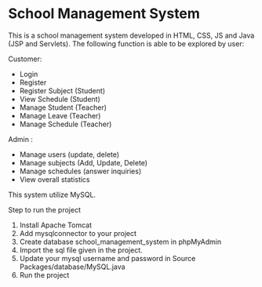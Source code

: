 # School Management System

This is a school management system developed in HTML, CSS, JS and Java (JSP and Servlets). The following function is able to be explored by user:

Customer:

- Login
- Register
- Register Subject (Student)
- View Schedule (Student)
- Manage Student (Teacher)
- Manage Leave (Teacher)
- Manage Schedule (Teacher)

Admin :

- Manage users (update, delete)
- Manage subjects (Add, Update, Delete)
- Manage schedules (answer inquiries)
- View overall statistics

This system utilize MySQL.

Step to run the project

1. Install Apache Tomcat
2. Add mysqlconnector to your project
3. Create database school_management_system in phpMyAdmin
4. Import the sql file given in the project.
5. Update your mysql username and password in Source Packages/database/MySQL.java
6. Run the project
